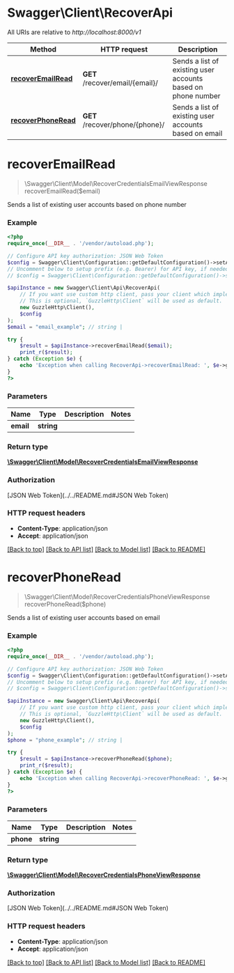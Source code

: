 # Swagger\Client\RecoverApi

All URIs are relative to *http://localhost:8000/v1*

Method | HTTP request | Description
------------- | ------------- | -------------
[**recoverEmailRead**](RecoverApi.md#recoverEmailRead) | **GET** /recover/email/{email}/ | Sends a list of existing user accounts based on phone number
[**recoverPhoneRead**](RecoverApi.md#recoverPhoneRead) | **GET** /recover/phone/{phone}/ | Sends a list of existing user accounts based on email


# **recoverEmailRead**
> \Swagger\Client\Model\RecoverCredentialsEmailViewResponse recoverEmailRead($email)

Sends a list of existing user accounts based on phone number



### Example
```php
<?php
require_once(__DIR__ . '/vendor/autoload.php');

// Configure API key authorization: JSON Web Token
$config = Swagger\Client\Configuration::getDefaultConfiguration()->setApiKey('Authorization', 'YOUR_API_KEY');
// Uncomment below to setup prefix (e.g. Bearer) for API key, if needed
// $config = Swagger\Client\Configuration::getDefaultConfiguration()->setApiKeyPrefix('Authorization', 'Bearer');

$apiInstance = new Swagger\Client\Api\RecoverApi(
    // If you want use custom http client, pass your client which implements `GuzzleHttp\ClientInterface`.
    // This is optional, `GuzzleHttp\Client` will be used as default.
    new GuzzleHttp\Client(),
    $config
);
$email = "email_example"; // string | 

try {
    $result = $apiInstance->recoverEmailRead($email);
    print_r($result);
} catch (Exception $e) {
    echo 'Exception when calling RecoverApi->recoverEmailRead: ', $e->getMessage(), PHP_EOL;
}
?>
```

### Parameters

Name | Type | Description  | Notes
------------- | ------------- | ------------- | -------------
 **email** | **string**|  |

### Return type

[**\Swagger\Client\Model\RecoverCredentialsEmailViewResponse**](../Model/RecoverCredentialsEmailViewResponse.md)

### Authorization

[JSON Web Token](../../README.md#JSON Web Token)

### HTTP request headers

 - **Content-Type**: application/json
 - **Accept**: application/json

[[Back to top]](#) [[Back to API list]](../../README.md#documentation-for-api-endpoints) [[Back to Model list]](../../README.md#documentation-for-models) [[Back to README]](../../README.md)

# **recoverPhoneRead**
> \Swagger\Client\Model\RecoverCredentialsPhoneViewResponse recoverPhoneRead($phone)

Sends a list of existing user accounts based on email



### Example
```php
<?php
require_once(__DIR__ . '/vendor/autoload.php');

// Configure API key authorization: JSON Web Token
$config = Swagger\Client\Configuration::getDefaultConfiguration()->setApiKey('Authorization', 'YOUR_API_KEY');
// Uncomment below to setup prefix (e.g. Bearer) for API key, if needed
// $config = Swagger\Client\Configuration::getDefaultConfiguration()->setApiKeyPrefix('Authorization', 'Bearer');

$apiInstance = new Swagger\Client\Api\RecoverApi(
    // If you want use custom http client, pass your client which implements `GuzzleHttp\ClientInterface`.
    // This is optional, `GuzzleHttp\Client` will be used as default.
    new GuzzleHttp\Client(),
    $config
);
$phone = "phone_example"; // string | 

try {
    $result = $apiInstance->recoverPhoneRead($phone);
    print_r($result);
} catch (Exception $e) {
    echo 'Exception when calling RecoverApi->recoverPhoneRead: ', $e->getMessage(), PHP_EOL;
}
?>
```

### Parameters

Name | Type | Description  | Notes
------------- | ------------- | ------------- | -------------
 **phone** | **string**|  |

### Return type

[**\Swagger\Client\Model\RecoverCredentialsPhoneViewResponse**](../Model/RecoverCredentialsPhoneViewResponse.md)

### Authorization

[JSON Web Token](../../README.md#JSON Web Token)

### HTTP request headers

 - **Content-Type**: application/json
 - **Accept**: application/json

[[Back to top]](#) [[Back to API list]](../../README.md#documentation-for-api-endpoints) [[Back to Model list]](../../README.md#documentation-for-models) [[Back to README]](../../README.md)

